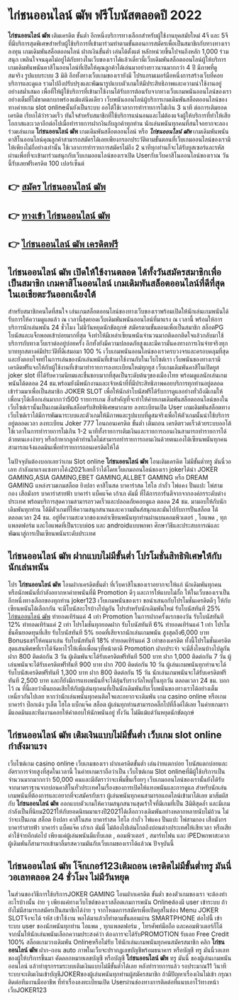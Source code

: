 # ไก่ชนออนไลน์ ฒัพ  ฟรีโบนัสตลอดปี 2022

**ไก่ชนออนไลน์ ฒัพ** เติมเครดิต ขั้นต่ำ  อีกหนึ่งบริการทางเลือกสำหรับผู้ใช้งานยุคสมัยใหม่ 4จี และ 5จี ที่มีบริการสุดพิเศษสำหรับผู้ใช้บริการที่เข้ามาร่วมทำตามขั้นตอนการสมัครเพื่อเป็นสมาชิกกับทางทางเราลงทุน เกมเดิมพันสล็อตออนไลน์ ฝากเงินขั้นต่ำ เล่นได้ตั้งแต่ หลักหน่วยขึ้นไปจนถึงหลัก 1,000 ร่วมสนุก เพลินใจจนฉุดไม่อยู่ได้กับทางในเว็บของเราได้แล้วเดี๋ยวนี้เว็บเดิมพันสล็อตออนไลน์ผู้ให้บริการเกมเดิมพันพนันคาสิโนออนไลน์ที่เปิดให้คุณลูกค้าได้เล่นมาอย่างยาวนานมากกว่า 4 ปี มีภาพที่ดูสมจริง รูปแบบระบบ 3 มิติ
อีกทั้งทางเว็บเกมของเรายังมี โปรแกรมเมอร์มือหนึ่งการสร้างเว็บที่คอยบริการและดูแล  รวมไปถึงปรับปรุงและพัฒนารูปแบบตัวเกมให้มีประสิทธิภาพและความน่าใช้งานอยู่อย่างสม่ำเสมอ เพื่อที่ให้ผู้ใช้บริการที่เข้ามาใช้งานได้รับการต้อนรับจากทางเว็บเกมพนันออนไลน์ของเราอย่างเต็มที่ไม่ขาดตกบกพร่องแม้แต่นิดเดียว เว็บพนันออนไลน์ผู้บริการเกมเดิมพันสล็อตออนไลน์ของทางค่ายเกม slot onlineนั้นยังเป็นระบบ ออโต้ใช้เวลาการทำรายการไม่เกิน 3 นาที ต่อการเติมยอดเครดิต เรียกได้ว่ารวดเร็ว ทันใจสำหรับสมาชิกที่ใช้บริการแน่นอนและไม่ต้องแจ้งผู้ให้บริการที่ทำให้เสียโอกาสและเวลาอีกต่อไปเมื่อทำรายการฝากงินกับลูกค้าทุกท่าน
นักเล่นพนันทุกคนที่สนใจอยากจะลองร่วมเล่นเกม **ไก่ชนออนไลน์ ฒัพ** เกมเดิมพันสล็อตออนไลน์ หรือ ***ไก่ชนออนไลน์ ฒัพ*** เกมเดิมพันพนันคาสิโนออนไลน์คุณลูกค้าสามารถสมัครได้เลยเพียงกรอกประวัติตามขั้นตอนที่เว็บเกมออนไลน์ของเรามีให้เพียงไม่กี่อย่างเท่านั้น ใช้เวลาการทำรายการสมัครไม่ถึง 2 นาทีทุกท่านก็จะได้รับยูสเซอร์และรหัสผ่านเพื่อที่จะเข้ามาร่วมสนุกกับเว็บเกมออนไลน์ของเราเปิด Userกับเว็บคาสิโนออนไลน์ของเราณ วันนี้รับเลยฟรีเครดิต 100 เปอร์เซ็นต์ 

## 👉 [สมัคร ไก่ชนออนไลน์ ฒัพ](https://archa888.com/)
## 👉 [ทางเข้า ไก่ชนออนไลน์ ฒัพ](https://archa888.com/)
## 👉 [ไก่ชนออนไลน์ ฒัพ เครดิตฟรี](https://archa888.com/)

## ไก่ชนออนไลน์ ฒัพ เปิดให้ใช้งานตลอด ได้ทั้งวันสมัครสมาชิกเพื่อเป็นสมาชิก เกมคาสิโนออนไลน์ เกมเดิมพันสล็อตออนไลน์ที่ดีที่สุดในเอเชียตะวันออกเฉียงใต้

สำหรับสมาชิกคนใดที่สนใจ เล่นเกมสล็อตออนไลน์ของทางเว็บของเราพร้อมเปิดให้นักเล่นเกมพนันได้รับการให้ความดูแลแล้ว ณ เวลานี้สุดยอดเว็บเดิมพันพนันออนไลน์ที่มาแรง ณ เวลานี้ พร้อมให้การบริการนักเล่นพนัน 24 ชั่วโมง ไม่มีวันหยุดนักขัตฤกษ์ สมัครตามขั้นตอนเพื่อเป็นสมาชิก สล็อตPG โบนัสและแจ็กพอตเข้าบ่อยมากที่สุด จึงทำให้มีเหล่าเซียนพนันจำนวนมากติดอกติดใจแล้วกลับมาใช้บริการกับทางเว็บเราต่ออยู่บ่อยครั้ง อีกทั้งยังมีความปลอดภัยสูงและมีความั่นคงทางการเงินจ่ายจริงทุกบาททุกสตางค์มีประวัติที่ดีเสมอมา 100 % เว็บเกมพนันออนไลน์ของเราครบวงจรและครอบคลุมที่สุดและยังตอบโจทย์ในการเล่นของนักเล่นพนันที่เข้ามาใช้งานกับในเว็บไซต์เรา
เว็บพนันของทางเรามีเครดิตฟรีแจกให้กับผู้ใช้งานที่เข้ามาทำรายการลงทะเบียนใหม่ทุกยูส เว็บเกมเดิมพันคาสิโนเปิดยูส joker slot ที่ได้รับความนิยมและชื่นชอบมากที่สุดเป็นระดับต้นๆของเมืองไทย พร้อมดูแลนักเล่นเกมพนันได้ตลอด 24 ชม.พร้อมยังมีพนักงานและเจ้าหน้าที่ที่มีประสิทธิภาพคอยบริการทุกท่านอยู่ตลอด เข้าร่วมมาเพื่อเป็นสมาชิก JOKER SLOT เพื่อให้นักล่าโบนัสฟรีได้รับการดูแลอย่างทั่วถึงมีเกมให้เพื่อนๆได้เลือกเล่นมากกว่า500 รายการเกม
สิ่งสำคัญที่จะทำให้ค่ายเกมเดิมพันสล็อตออนไลน์ของในเว็บไซต์เรานั้นเป็นเกมเดิมพันสล็อตรับสิทธิพิเศษมากมาย ลงทะเบียนเปิด User  เกมเดิมพันสล็อตทางเว็บไซต์เราได้มีการพัฒนาระบบและตัวเกมให้มีภาพและรูปแบบที่ดูสมจริงเพื่อให้ตัวเกมนั้นน่าใช้บริการอยู่ตลอดเวลา ลงทะเบียน Joker 777 โอนถอนเครดิต ขั้นต่ำ เติมถอน เครดิตรวดเร็วด้วยระบบออโต้ ใช้เวลาในการทำรายการไม่เกิน 1-2 นาทีทั้งรายการเติมเงินและรายการถอนเงินสามารถทำรายการได้ด้วยตนเองง่ายๆ หรือถ้าหากลูกค้าท่านใดไม่สามารถทำรายการถอนเงินด้วยตนเองได้เซียนพนันทุกคนสามารถแจ้งแอดมินเพื่อทำรายการถอนเครดิตให้ได้

ในปัจจุบันต้องบอกเลยว่าเกม Slot online **ไก่ชนออนไลน์ ฒัพ** โอนเติมเครดิต ไม่มีขั้นต่ำทรู มันนี่วอเลท กำลังมาแรงแซงทางโค้ง2021เลยก็ว่าได้โดยเว็บเกมออนไลน์ของเรา jokerได้นำ  JOKER GAMING,ASIA GAMING,EBET GAMING,ALLBET GAMING หรือ DREAM GAMING แหล่งรวมเกมสล็อต ยิงปลา คาสิโนสด บาคาร่าสด ไฮโล กำถั่ว ไพ่แคง ปั่นแปะ ไพ่สามกอง เสือมังกร บาคาร่าสายฟ้า บาคาร่า แบ็คแจ๊ค เก้าเก ดัมมี่ ที่ได้การการันตีจากจากองค์กรระดับต่างประเทศ พร้อมบริการสุดความสามารถรวดเร็วและปลอดภัยคอยดูแล ตลอด 24 ชม. มามอบให้กับนักเดิมพันทุกท่าน ได้มีตัวเกมที่ให้ความสนุกสนานและความมันส์สนุกและมันไปกับการปั่นสล็อต ได้ ตลอดเวลา 24 ชม. อยู่ที่ความสะดวกของเหล่าเซียนพนันทุกท่านผ่านบนคอมพิวเตอร์ , ไอแพด , ทุกแพลตฟอร์ม และไอแพดที่เป็นระบบios และ androidแบบพกพา ศึกษาวิธีและประสบการณ์และพัฒนาสู่การเป็นเซียนพนันระดับประเทศ

## ไก่ชนออนไลน์ ฒัพ ฝากแบบไม่มีขั้นต่ำ โปรโมชั่นสิทธิพิเศษให้กับนักเล่นพนัน

โปร **ไก่ชนออนไลน์ ฒัพ** โอนฝากเครดิตขั้นต่ำ ที่เว็บคาสิโนของเราอยากจะให้แก่  นักเดิมพันทุกคน หรือนักพนันที่กำลังอยากหาค่ายพนันที่มี  Promotion ดีๆ และการให้แบบไม่กั๊ก ให้ในเว็บของเราเป็นอีกหนึ่งทางเลือกของทุกท่าน joker123 เว็บเกมพนันของเรา ขอนำเสนอกับโปรโมชั่นเครดิตดีๆ ให้กับเซียนพนันได้เลือกกัน จะมีโบนัสอะไรบ้างไปดูกัน
โปรสำหรับนักเดิมพันใหม่ รับโบนัสทันที 25% [ไก่ชนออนไลน์ ฒัพ](https://archa888.com/) ทำยอดเทิร์นแค่ 4 เท่า
 Promotion ในการฝากครั้งแรกของวัน รับโบนัสทันที 12% ทำยอดเทิร์นแค่ 2 เท่า
โปรโมชั่นทุกยอดฝาก รับโบนัสทันที 6% ทำยอดเทิร์นแค่ 1 เท่า
โปรโมชั่นคืนยอดทุนที่เสีย รับโบนัสทันที 5% ยอดที่เสียจากนักเล่นเกมพนัน สูงสุดถึง6,000 บาท
Bonusแชร์ให้คนมาเล่น รับโบนัสทันที 18% ทำยอดเทิร์นแค่ 3 เท่าของเครดิต
ทั้งนี้โปรโมชั่นเครดิตสุดแสนพิศษที่เราได้จัดหาไว้ให้เพื่อเพื่อนๆที่หน้าตาดี  Promotion ฝากประจำ จะมีสิ่งไหนบ้างไปดูกัน
ฝาก 800 ติดต่อกัน 3 วัน ผู้เดิมพันจะได้รับเครดิตฟรีทันที 500 บาท
ฝาก 1,000 ติดต่อกัน 7 วัน ผู้เล่นพนันจะได้รับเครดิตฟรีทันที 900 บาท
ฝาก 700 ติดต่อกัน 10 วัน ผู้เล่นเกมพนันทุกท่านจะได้รับโบนัสเครดิตฟรีทันที 1,300 บาท
ฝาก 800 ติดต่อกัน 15 วัน นักเล่นเกมพนันจะได้รับเครดิตฟรีทันที 2,500 บาท
และก็ยังมีการแทงพนันที่จะได้ลุ้นรับรางวัลใหญ่ในทุกวัน ตลอดเวลา 24 ชม. บอกไว้ ณ ที่นี้เลยว่าคืนยอดเสียให้กับผู้เล่นทุกคนที่เป็นนักเดิมพันกับเว็บพนันของทางเราได้อย่างเต็มเหนี่ยวกันไปเลย หากว่านักเล่นพนันทุกคนติดใจและอยากจะเดิมพัน เกม casino online หรือเกมบาคาร่า ป๊อกเด้ง รูเล็ต ไฮโล แบ็กแจ๊ค สล็อต ผู้เล่นทุกท่านสามารถคลิ๊กไปที่ลิ้งค์ได้เลย ในค่ายเกมเรามีแอดมินและทีมงานคอยให้คำตอบให้นักพนันอยู่ ทั้งวัน ไม่มีแม้แต่วันหยุดนักขัตฤกษ์

## ไก่ชนออนไลน์ ฒัพ เติมเงินแบบไม่มีขั้นต่ำ  เว็บเกม slot online กำลังมาแรง

เว็บไซต์เกม casino online เว็บเกมของเรา ฝากเครดิตขั้นต่ำ เล่นง่ายแตกบ่อย โบนัสแตกบ่อยและอัตราการจ่ายสูงที่สุดในเวลานี้ ในค่ายเกมเราถือว่าเป็น เว็บไซต์เกม Slot onlineที่มีผู้ใช้บริการเป็นจำนวนมากมากกว่า 50,000 คนและมีอัตราว่าจะเพิ่มขึ้นเรื่อยๆ เว็บเกมออนไลน์ของเรานั้นยังได้รับจากมาตราฐานจากบ่อนคาสิโนทั่วประเทศในเรื่องของการเปิดให้แทงพนันและการดูแล สำหรับนักเล่นเกมพนันที่ต้องการและอยากที่จะสมัครกับเรา ผู้เล่นพนันทุกคนสามารถแอดไลน์เข้ามาได้เลย
	มาสัมผัสกับ **ไก่ชนออนไลน์ ฒัพ** ออกแบบตัวเกมให้ความสนุกสนานสุดเร้าใจที่มีเกมที่เป็น 3มิติสุดล้ำ และมีเกมกำลังเป็นที่นิยม2021ให้กับยอดนิยมมาแรงปี2021ได้เลือกวางเดิมพันอย่างหลากหลายนับไม่ถ้วน  ไม่ว่าจะเป็นเกม สล็อต ยิงปลา คาสิโนสด บาคาร่าสด ไฮโล กำถั่ว ไพ่แคง ปั่นแปะ ไพ่สามกอง เสือมังกร บาคาร่าสายฟ้า บาคาร่า แบ็คแจ๊ค เก้าเก ดัมมี่ ไม่ต้องไปเล่นไกลถึงบ่อนต่างประเทศให้เสียเวลา หรือเสียค่าใช้จ่ายอีกต่อไป เพียงแค่ผู้เล่นพนันมีแท็บเลต , คอมพิวเตอร์ , สมาร์ทโฟน และ iPEDพกพาสะดวกผู้เดิมพันก็สามารถเข้ามาลิ้มรสความมันกับเว็บเกมของเราได้แล้วณ ปัจจุบันนี้

## ไก่ชนออนไลน์ ฒัพ โจ๊กเกอร์123เติมถอน เครดิตไม่มีขั้นต่ำทรู มันนี่วอเลทตลอด 24 ชั่วโมง ไม่มีวันหยุด

ในส่วนของวิธีการใช้บริการJOKER GAMING โอนฝากเครดิต ขั้นต่ำ ของตัวเกมของเรา จะต้องทำอะไรบ้างนั้น ง่าย ๆ เพียงแค่ทางเว็บไซต์ของเราสล็อตเกมการพนัน Onlineต้องมี user เข้าระบบ ถ้ายังไม่มีสามารถสมัครเป็นสมาชิกได้ง่าย ๆ จากโหมดการสมัครเพื่อเปิดยูสในช่อง Menu JOKER SLOTจึงจะได้ รหัส เข้าใช้งาน พอได้มาแล้วก็ทำตามขั้นตอนผ่าน SMARTPHONE ต่อไปนี้
เข้าระบบ user  ของนักพนันทุกท่าน ไอแพด , ทุกแพลตฟอร์ม , โทรศัพท์มือถือ และคอมพิวเตอร์ก็ได้
จากนั้นให้นักเล่นพนันเลือกความประสงค์ว่า ต้องการจะได้รับPROMOTION รับเลย Free Credit 100% สล็อตเกมวางเดิมพัน Onlineหรือไม่รับ
ให้นักเล่นเกมพนันทุกคนสมัครสมาชิก คลิก **ไก่ชนออนไลน์ ฒัพ** ฝาก-ถอน auto ภาพในเว็บจะปรากฏเลขบัญชีพร้อมธนาคาร หรือบัญชี ทรู มันนี่วอเลท ของผู้ให้บริการขึ้นมา
คัดลอกหมายเลขบัญชี หรือบัญชี **ไก่ชนออนไลน์ ฒัพ** ทรู มันนี่ ของผู้เล่นเกมพนันออนไลน์ แล้วทำธุรกรรมระบบเติมเงินแบบไม่มีขั้นต่ำได้เลย
หลังทำรายการแล้ว รอประมาณ11 วินาที ระบบจะเติมเงินเข้าบัญชีJOKERของผู้เล่นพนันทุกท่านผู้สมัครสมาชิก
ถ้ามีปัญหาเรื่องเงินไม่เข้า กรุณาติดต่อทีมงานมืออาชีพ ที่ทำเรื่องลงทะเบียนเปิด Userผ่านช่องทางการติดต่อที่แนบเอาไว้ทางหน้าเว็บJOKER123


